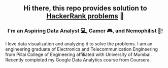 <h2 align="center">
Hi there, this repo provides solution to <a href="https://www.hackerrank.com/kumarritra18extc" target="_blank" rel="noreferrer">HackerRank problems</a> 👋
</h2>

<h3 align="center">
I'm an Aspiring Data Analyst 💻, Gamer 🎮, and Nemophilist 🌴!
</h3> 

I love data visualization and analyzing it to solve the problems. I am an engineering graduate of Electronics and Telecommunication Engineering from Pillai College of Engineering affiliated with University of Mumbai. Recently completed my Google Data Analytics course from Coursera.
